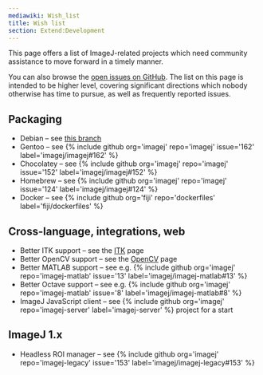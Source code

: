 ```yaml
---
mediawiki: Wish_list
title: Wish list
section: Extend:Development
---
```



This page offers a list of ImageJ-related projects which need community assistance to move forward in a timely manner.

You can also browse the [open issues on GitHub](https://github.com/search?q=is%3Aopen+user%3Afiji+user%3Aimagej+user%3Aimglib+user%3Ascifio+user%3Ascijava+user%3Atrakem2&type=Issues). The list on this page is intended to be higher level, covering significant directions which nobody otherwise has time to pursue, as well as frequently reported issues.

## Packaging

-   Debian – see [this branch](http://git.imagej.net/git/?p=fiji-historical.git;a=shortlog;h=refs/heads/stale/debian-fixes-2011-02-09)
-   Gentoo – see {% include github org='imagej' repo='imagej' issue='162' label='imagej/imagej\#162' %}
-   Chocolatey – see {% include github org='imagej' repo='imagej' issue='152' label='imagej/imagej\#152' %}
-   Homebrew – see {% include github org='imagej' repo='imagej' issue='124' label='imagej/imagej\#124' %}
-   Docker – see {% include github org='fiji' repo='dockerfiles' label='fiji/dockerfiles' %}

## Cross-language, integrations, web

-   Better ITK support – see the [ITK](/software/itk) page
-   Better OpenCV support – see the [OpenCV](/software/opencv) page
-   Better MATLAB support – see e.g. {% include github org='imagej' repo='imagej-matlab' issue='13' label='imagej/imagej-matlab\#13' %}
-   Better Octave support – see e.g. {% include github org='imagej' repo='imagej-matlab' issue='8' label='imagej/imagej-matlab\#8' %}
-   ImageJ JavaScript client – see {% include github org='imagej' repo='imagej-server' label='imagej-server' %} project for a start

## ImageJ 1.x

-   Headless ROI manager – see {% include github org='imagej' repo='imagej-legacy' issue='153' label='imagej/imagej-legacy\#153' %}



